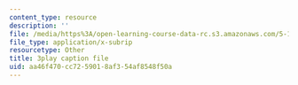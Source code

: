 ```yaml
---
content_type: resource
description: ''
file: /media/https%3A/open-learning-course-data-rc.s3.amazonaws.com/5-112-principles-of-chemical-science-fall-2005/aa46f470cc7259018af354af8548f50a_574875.vtt
file_type: application/x-subrip
resourcetype: Other
title: 3play caption file
uid: aa46f470-cc72-5901-8af3-54af8548f50a
---
```

